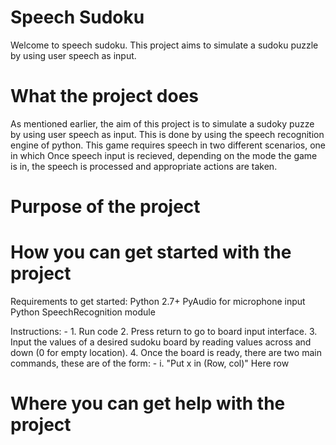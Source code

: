 # Speech Sudoku
Welcome to speech sudoku. This project aims to simulate a sudoku puzzle by using user speech as input.

# What the project does
As mentioned earlier, the aim of this project is to simulate a sudoky puzze by using user speech as input. This is done by using the speech recognition engine of python. This game requires speech in two different scenarios, one in which 
Once speech input is recieved, depending on the mode the game is in, the speech is processed and appropriate actions are taken. 


# Purpose of the project

# How you can get started with the project
  Requirements to get started: 
    Python 2.7+
    PyAudio for microphone input
    Python SpeechRecognition module
  
  Instructions: -
    1. Run code
    2. Press return to go to board input interface.
    3. Input the values of a desired sudoku board by reading values across and down (0 for empty location).
    4. Once the board is ready, there are two main commands, these are of the form: -
        i. "Put x in (Row, col)" Here row  


# Where you can get help with the project

